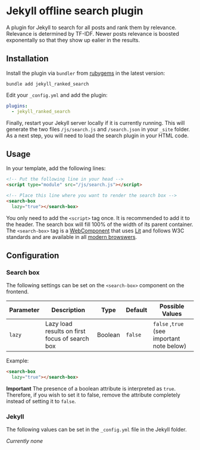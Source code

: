# Jekyll offline search plugin

A plugin for Jekyll to search for all posts and rank them by relevance. Relevance is determined by TF-IDF. Newer posts relevance is boosted exponentally so that they show up ealier in the results.

## Installation

Install the plugin via `bundler` from [rubygems](https://rubygems.org/gems/jekyll_ranked_search) in the latest version:

```shell
bundle add jekyll_ranked_search
```

Edit your `_config.yml` and add the plugin:

```yml
plugins:
  - jekyll_ranked_search
```

Finally, restart your Jekyll server locally if it is currently running. This will generate the two files `/js/search.js` and `/search.json` in your `_site` folder. As a next step, you will need to load the search plugin in your HTML code.

## Usage
In your template, add the following lines:

```html
<!-- Put the following line in your head -->
<script type="module" src="/js/search.js"></script>

<!-- Place this line where you want to render the search box -->
<search-box
  lazy="true"></search-box>
```

You only need to add the `<script>` tag once. It is recommended to add it to the header. The search box will fill 100% of the width of its parent container. The `<search-box>` tag is a [WebComponent](-97https://www.webcomponents.org) that uses [Lit](https://lit.dev) and follows W3C standards and are available in all [modern browswers](https://caniuse.com/custom-elementsv1).

## Configuration

### Search box
The following settings can be set on the `<search-box>` component on the frontend.

|Parameter|Description                                    |Type     |Default  |Possible Values                             |
|---------|-----------------------------------------------|---------|---------|--------------------------------------------|
| `lazy`  | Lazy load results on first focus of search box| Boolean | `false` | `false` ,`true` (see important note below) |

Example:

```html
<search-box
  lazy="true"></search-box>
```

**Important** The presence of a boolean attribute is interpreted as `true`. Therefore, if you wish to set it to false, remove the attribute completely instead of setting it to `false`.

### Jekyll
The following values can be set in the `_config.yml` file in the Jekyll folder.

*Currently none*
